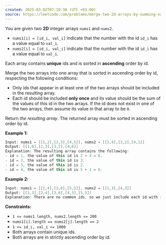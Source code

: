```yaml
---
created: 2025-03-02T07:19:30 (UTC +03:00)
source: https://leetcode.com/problems/merge-two-2d-arrays-by-summing-values/description/?envType=daily-question&envId=2025-03-02
---
```

You are given two **2D** integer arrays `nums1` and `nums2.`

-   `nums1[i] = [id_i, val_i]` indicate that the number with the id `id_i` has a value equal to `val_i`.
-   `nums2[i] = [id_i, val_i]` indicate that the number with the id `id_i` has a value equal to `val_i`.

Each array contains **unique** ids and is sorted in **ascending** order by id.

Merge the two arrays into one array that is sorted in ascending order by id, respecting the following conditions:

-   Only ids that appear in at least one of the two arrays should be included in the resulting array.
-   Each id should be included **only once** and its value should be the sum of the values of this id in the two arrays. If the id does not exist in one of the two arrays, then assume its value in that array to be `0`.

Return _the resulting array_. The returned array must be sorted in ascending order by id.


**Example 1:**

``` Java
Input: nums1 = [[1,2],[2,3],[4,5]], nums2 = [[1,4],[3,2],[4,1]]
Output: [[1,6],[2,3],[3,2],[4,6]]
Explanation: The resulting array contains the following:
- id = 1, the value of this id is 2 + 4 = 6.
- id = 2, the value of this id is 3.
- id = 3, the value of this id is 2.
- id = 4, the value of this id is 5 + 1 = 6.
```


**Example 2:**

``` Java
Input: nums1 = [[2,4],[3,6],[5,5]], nums2 = [[1,3],[4,3]]
Output: [[1,3],[2,4],[3,6],[4,3],[5,5]]
Explanation: There are no common ids, so we just include each id with its value in the resulting list.
```

**Constraints:**

-   `1 <= nums1.length, nums2.length <= 200`
-   `nums1[i].length == nums2[j].length == 2`
-   `1 <= id_i, val_i <= 1000`
-   Both arrays contain unique ids.
-   Both arrays are in strictly ascending order by id.
